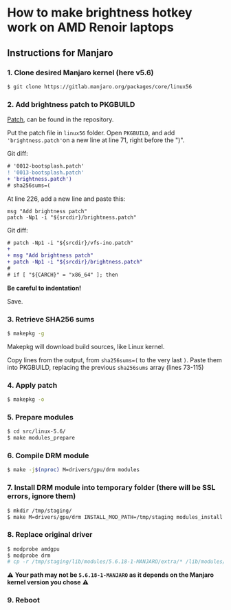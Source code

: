 # How to make brightness hotkey work on AMD Renoir laptops

## Instructions for Manjaro

### 1. Clone desired Manjaro kernel (here v5.6)

```bash
$ git clone https://gitlab.manjaro.org/packages/core/linux56
```

### 2. Add brightness patch to PKGBUILD

[Patch](https://aur.archlinux.org/cgit/aur.git/plain/brightness.patch?h=linux-renoir-backlight), can be found in the repository.

Put the patch file in `linux56` folder.
Open `PKGBUILD`, and add `'brightness.patch'`on a new line at line 71, right before the ")".

Git diff:
```diff
# '0012-bootsplash.patch'
! '0013-bootsplash.patch'
+ 'brightness.patch')
# sha256sums=(
```

At line 226, add a new line and paste this:
```
msg "Add brightness patch"
patch -Np1 -i "${srcdir}/brightness.patch"
```
Git diff:
```diff
# patch -Np1 -i "${srcdir}/vfs-ino.patch"
+
+ msg "Add brightness patch"
+ patch -Np1 -i "${srcdir}/brightness.patch"
#
# if [ "${CARCH}" = "x86_64" ]; then
```

**Be careful to indentation!**

Save.

### 3. Retrieve SHA256 sums

```bash
$ makepkg -g
```

Makepkg will download build sources, like Linux kernel.

Copy lines from the output, from `sha256sums=(` to the very last `)`.
Paste them into PKGBUILD, replacing the previous `sha256sums` array (lines 73-115)

### 4. Apply patch

```bash
$ makepkg -o
```

### 5. Prepare modules

```bash
$ cd src/linux-5.6/
$ make modules_prepare
```

### 6. Compile DRM module

```bash
$ make -j$(nproc) M=drivers/gpu/drm modules
```

### 7. Install DRM module into temporary folder (there will be SSL errors, ignore them)

``` bash
$ mkdir /tmp/staging/
$ make M=drivers/gpu/drm INSTALL_MOD_PATH=/tmp/staging modules_install
```

### 8. Replace original driver

```bash
$ modprobe amdgpu
$ modprobe drm
# cp -r /tmp/staging/lib/modules/5.6.18-1-MANJARO/extra/* /lib/modules/5.6.18-1-MANJARO/kernel/drivers/gpu/drm/
```

:warning:
**Your path may not be `5.6.18-1-MANJARO` as it depends on the Manjaro kernel version you chose**
:warning:

### 9. Reboot






